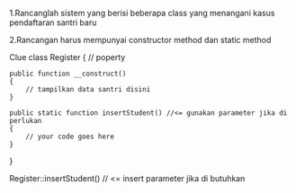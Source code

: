 1.Rancanglah sistem yang berisi beberapa class yang menangani kasus pendaftaran santri baru

2.Rancangan harus mempunyai constructor method dan static method

Clue
class Register
{
    // poperty
    
    public function __construct()
    {
    	// tampilkan data santri disini
    }
    
    public static function insertStudent() //<= gunakan parameter jika di perlukan
    {
        // your code goes here
    }
}

Register::insertStudent() // <= insert parameter jika di butuhkan